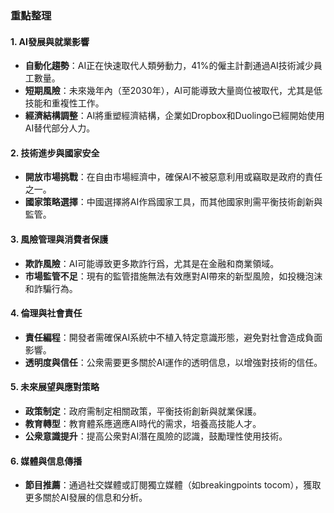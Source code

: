 ### 重點整理

#### 1. **AI發展與就業影響**
   - **自動化趨勢**：AI正在快速取代人類勞動力，41%的僱主計劃通過AI技術減少員工數量。
   - **短期風險**：未來幾年內（至2030年），AI可能導致大量崗位被取代，尤其是低技能和重複性工作。
   - **經濟結構調整**：AI將重塑經濟結構，企業如Dropbox和Duolingo已經開始使用AI替代部分人力。

#### 2. **技術進步與國家安全**
   - **開放市場挑戰**：在自由市場經濟中，確保AI不被惡意利用或竊取是政府的責任之一。
   - **國家策略選擇**：中國選擇將AI作爲國家工具，而其他國家則需平衡技術創新與監管。

#### 3. **風險管理與消費者保護**
   - **欺詐風險**：AI可能導致更多欺詐行爲，尤其是在金融和商業領域。
   - **市場監管不足**：現有的監管措施無法有效應對AI帶來的新型風險，如投機泡沫和詐騙行為。

#### 4. **倫理與社會責任**
   - **責任編程**：開發者需確保AI系統中不植入特定意識形態，避免對社會造成負面影響。
   - **透明度與信任**：公衆需要更多關於AI運作的透明信息，以增強對技術的信任。

#### 5. **未來展望與應對策略**
   - **政策制定**：政府需制定相關政策，平衡技術創新與就業保護。
   - **教育轉型**：教育體系應適應AI時代的需求，培養高技能人才。
   - **公衆意識提升**：提高公衆對AI潛在風險的認識，鼓勵理性使用技術。

#### 6. **媒體與信息傳播**
   - **節目推薦**：通過社交媒體或訂閱獨立媒體（如breakingpoints tocom），獲取更多關於AI發展的信息和分析。